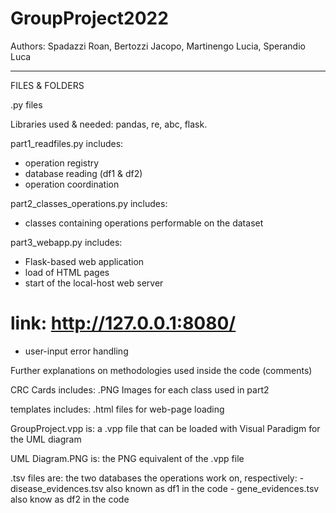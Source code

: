 # GroupProject2022
Authors: Spadazzi Roan, Bertozzi Jacopo, Martinengo Lucia, Sperandio Luca

-------------------------------------------------------------------------
FILES & FOLDERS

.py files

Libraries used & needed: pandas, re, abc, flask.

part1_readfiles.py includes:
  - operation registry
  - database reading (df1 & df2)
  - operation coordination

part2_classes_operations.py includes:
  - classes containing operations performable on the dataset
  
 part3_webapp.py includes:
  - Flask-based web application
  - load of HTML pages
  - start of the local-host web server
  # link: http://127.0.0.1:8080/
  - user-input error handling

Further explanations on methodologies used inside the code (comments)

CRC Cards includes:
  .PNG Images for each class used in part2

templates includes:
  .html files for web-page loading

GroupProject.vpp is:
  a .vpp file that can be loaded with Visual Paradigm for the UML diagram

UML Diagram.PNG is:
  the PNG equivalent of the .vpp file
  
.tsv files are:
  the two databases the operations work on, respectively:
    - disease_evidences.tsv also known as df1 in the code
    - gene_evidences.tsv also know as df2 in the code
